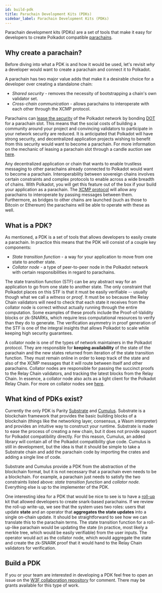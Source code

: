 ```yaml
---
id: build-pdk
title: Parachain Development Kits (PDKs)
sidebar_label: Parachain Development Kits (PDKs)
---
```


Parachain development kits (PDKs) are a set of tools that make it easy for developers to create
Polkadot compatible [parachains](learn-parachains.md).

## Why create a parachain?

Before diving into what a PDK is and how it would be used, let's revisit _why_ a developer would
want to create a parachain and connect it to Polkadot.

A parachain has two major value adds that make it a desirable choice for a developer over creating a
standalone chain:

- _Shared security_ - removes the necessity of bootstrapping a chain's own validator set.
- _Cross-chain communication_ - allows parachains to interoperate with each other through the XCMP
  protocol.

Parachains can [lease the security](learn-security.md) of the Polkadot network by bonding
[DOT](learn-DOT.md) for a parachain slot. This means that the social costs of building a community
around your project and convincing validators to participate in your network security are reduced.
It is anticipated that Polkadot will have strong security, and decentralized application projects
wishing to benefit from this security would want to become a parachain. For more information on the
mechanic of leasing a parachain slot through a candle auction see [here](learn-auction.md).

Any decentralized application or chain that wants to enable trustless messaging to other parachains
already connected to Polkadot would want to become a parachain. Interoperability between sovereign
chains involves certain constraints and complex protocols to enable across a wide breadth of chains.
With Polkadot, you will get this feature out of the box if your build your application as a
parachain. The [XCMP protocol](learn-crosschain.md) will allow any parachains to interoperate by
passing messages between them. Furthermore, as bridges to other chains are launched (such as those
to Bitcoin or Ethereum) the parachains will be able to operate with these as well.

## What is a PDK?

As mentioned, a PDK is a set of tools that allows developers to easily create a parachain. In
practice this means that the PDK will consist of a couple key components:

- _State transition function_ - a way for your application to move from one state to another state.
- _Collator node_ - a type of peer-to-peer node in the Polkadot network with certain
  responsibilities in regard to parachains.

The state transition function (STF) can be any abstract way for an application to go from one state
to another state. The only constraint that Polkadot places on this STF is that it must be easily
verifiable -- usually though what we call a _witness_ or _proof_. It must be so because the Relay
Chain validators will need to check that each state it receives from the collator node is correct
without actually running through the entire computation. Some examples of these proofs include the
Proof-of-Validity blocks or zk-SNARKs, which require less computational resources to verify than
they do to generate. The verification asymmetry in proof generation of the STF is one of the
integral insights that allows Polkadot to scale while keeping high security guarantees.

A collator node is one of the types of network maintainers in the Polkadot protocol. They are
responsible for **keeping availability** of the state of the parachain and the new states returned
from iteration of the state transition function. They must remain online in order to keep track of
the state and also of the XCMP messages that it will route between itself and other parachains.
Collator nodes are responsible for passing the succinct proofs to the Relay Chain validators, and
tracking the latest blocks from the Relay Chain. In essence, a collator node also acts as a light
client for the Polkadot Relay Chain. For more on collator nodes see [here](learn-collator.md).

## What kind of PDKs exist?

Currently the only PDK is Parity [Substrate](https://github.com/paritytech/substrate) and
[Cumulus](https://github.com/paritytech/cumulus). Substrate is a blockchain framework that provides
the basic building blocks of a blockchain (things like the networking layer, consensus, a Wasm
interpreter) and provides an intuitive way to construct your runtime. Substrate is made to ease the
process of creating a new chain, but it does not provide support for Polkadot compatibility
directly. For this reason, Cumulus, an added library will contain all of the Polkadot compatibility
glue code. Cumulus is still in development, but the idea is that it should be simple to take a
Substrate chain and add the parachain code by importing the crates and adding a single line of code.

Substrate and Cumulus provide a PDK from the abstraction of the blockchain format, but it is not
necessary that a parachain even needs to be a blockchain. For example, a parachain just needs to
satisfy the two constraints listed above: _state transition function_ and _collator node_.
Everything else is up to the implementer of the PDK.

One interesting idea for a PDK that would be nice to see is to have a
[roll-up](https://ethresear.ch/t/roll-up-roll-back-snark-side-chain-17000-tps/3675) kit that allowed
developers to create snark-based parachains. If we review the roll-up write-up, we see that the
system uses two roles: users that update **state** and an operator that **aggregates the state
updates** into a single on-chain update. It should be straightforward to see how we can translate
this to the parachain terms. The state transition function for a roll-up-like parachain would be
updating the state (in practice, most likely a merkle tree, which would be easily verifiable) from
the user inputs. The operator would act as the collator node, which would aggregate the state and
create the zk-SNARK proof that it would hand to the Relay Chain validators for verification.

## Build a PDK

If you or your team are interested in developing a PDK feel free to open an issue on the
[W3F collaboration repository](https://github.com/w3f/Web3-collaboration) for comment. There may be
grants available for this type of work.
